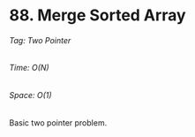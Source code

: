 # 88. Merge Sorted Array
###### Tag: Two Pointer

###### Time: O(N)
###### Space: O(1) 

Basic two pointer problem. 
